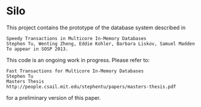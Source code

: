 Silo
=====

This project contains the prototype of the database system described in 

    Speedy Transactions in Multicore In-Memory Databases 
    Stephen Tu, Wenting Zheng, Eddie Kohler, Barbara Liskov, Samuel Madden 
    To appear in SOSP 2013. 

This code is an ongoing work in progress. Please refer to:

    Fast Transactions for Multicore In-Memory Databases
    Stephen Tu
    Masters Thesis
    http://people.csail.mit.edu/stephentu/papers/masters-thesis.pdf

for a preliminary version of this paper.
